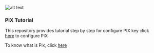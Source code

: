 ![alt text](https://logospng.org/download/pix/logo-pix-icone-512.png) 
### PIX Tutorial


This repository provides tutorial step by step for configure PIX key click [here](https://github.com/miquelin/pix-tutorial/blob/main/tutorialPix.md) to configure PIX

To know what is Pix, click [here](https://github.com/miquelin/pix-tutorial/blob/main/aboutPix.md)


